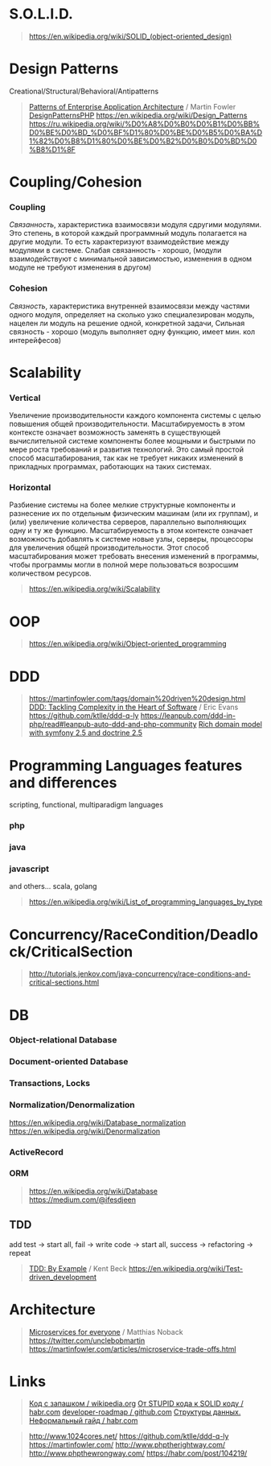 # S.O.L.I.D.
>https://en.wikipedia.org/wiki/SOLID_(object-oriented_design)
# Design Patterns
Creational/Structural/Behavioral/Antipatterns
>[Patterns of Enterprise Application Architecture](https://martinfowler.com/books/eaa.html) / Martin Fowler
> [DesignPatternsPHP](http://designpatternsphp.readthedocs.io/ru/latest/README.html)
> https://en.wikipedia.org/wiki/Design_Patterns
> https://ru.wikipedia.org/wiki/%D0%A8%D0%B0%D0%B1%D0%BB%D0%BE%D0%BD_%D0%BF%D1%80%D0%BE%D0%B5%D0%BA%D1%82%D0%B8%D1%80%D0%BE%D0%B2%D0%B0%D0%BD%D0%B8%D1%8F

# Coupling/Cohesion
### Coupling
*Связанность*, характеристика взаимосвязи модуля сдругими модулями. Это степень, в которой каждый программный модуль полагается на другие модули. То есть характеризуют взаимодействие между модулями в системе. Слабая связанность - хорошо, (модули взаимодействуют с минимальной зависимостью, изменения в одном модуле не требуют изменения в другом)
### Cohesion
*Cвязность*, характеристика внутренней взаимосвязи между частями одного модуля, определяет на сколько узко специалезирован модуль, нацелен ли модуль на решение одной, конкретной задачи, Сильная связность - хорошо (модуль выполняет одну функцию, имеет мин. кол интерейфесов)

# Scalability
### Vertical
Увеличение производительности каждого компонента системы с целью повышения общей производительности. Масштабируемость в этом контексте означает возможность заменять в существующей вычислительной системе компоненты более мощными и быстрыми по мере роста требований и развития технологий. Это самый простой способ масштабирования, так как не требует никаких изменений в прикладных программах, работающих на таких системах.
### Horizontal
Разбиение системы на более мелкие структурные компоненты и разнесение их по отдельным физическим машинам (или их группам), и (или) увеличение количества серверов, параллельно выполняющих одну и ту же функцию. Масштабируемость в этом контексте означает возможность добавлять к системе новые узлы, серверы, процессоры для увеличения общей производительности. Этот способ масштабирования может требовать внесения изменений в программы, чтобы программы могли в полной мере пользоваться возросшим количеством ресурсов.

>https://en.wikipedia.org/wiki/Scalability
# OOP
>https://en.wikipedia.org/wiki/Object-oriented_programming
# DDD
> https://martinfowler.com/tags/domain%20driven%20design.html
>[DDD: Tackling Complexity in the Heart of Software](https://www.amazon.com/gp/product/0321125215?ie=UTF8&tag=martinfowlerc-20&linkCode=as2&camp=1789&creative=9325&creativeASIN=0321125215) / Eric Evans
> https://github.com/ktlle/ddd-q-ly
>https://leanpub.com/ddd-in-php/read#leanpub-auto-ddd-and-php-community
>[Rich domain model with symfony 2.5 and doctrine 2.5](https://www.slideshare.net/_leopro_/rich-domain-model-with-symfony-25-and-doctrine-25)
# Programming Languages features and differences
scripting, functional, multiparadigm languages
### php
### java
### javascript
and others... scala, golang
>https://en.wikipedia.org/wiki/List_of_programming_languages_by_type
# Concurrency/RaceCondition/Deadlock/CriticalSection
> http://tutorials.jenkov.com/java-concurrency/race-conditions-and-critical-sections.html
# DB
### Object-relational Database

### Document-oriented Database

### Transactions, Locks
### Normalization/Denormalization
https://en.wikipedia.org/wiki/Database_normalization
https://en.wikipedia.org/wiki/Denormalization
### ActiveRecord
### ORM
>https://en.wikipedia.org/wiki/Database
>https://medium.com/@ifesdjeen
## TDD
add test -> start all, fail ->  write code ->  start all, success -> refactoring -> repeat
>[TDD: By Example](https://www.amazon.co.uk/Test-Driven-Development-Addison-Wesley-Signature/dp/0321146530/ref=pd_sim_b_1) / Kent Beck
>https://en.wikipedia.org/wiki/Test-driven_development
# Architecture
>[Microservices for everyone](https://leanpub.com/microservices-for-everyone/) / Matthias Noback
>https://twitter.com/unclebobmartin
>https://martinfowler.com/articles/microservice-trade-offs.html
# Links
> [Код с запашком / wikipedia.org](https://ru.wikipedia.org/wiki/%D0%9A%D0%BE%D0%B4_%D1%81_%D0%B7%D0%B0%D0%BF%D0%B0%D1%88%D0%BA%D0%BE%D0%BC)
> [От STUPID кода к SOLID коду / habr.com](https://habr.com/post/273843/)
> [developer-roadmap / github.com](https://github.com/kamranahmedse/developer-roadmap)
> [Структуры данных. Неформальный гайд / habr.com](https://habr.com/post/263765/)


> http://www.1024cores.net/
> https://github.com/ktlle/ddd-q-ly
> https://martinfowler.com/
> http://www.phptherightway.com/
> http://www.phpthewrongway.com/
> https://habr.com/post/104219/

